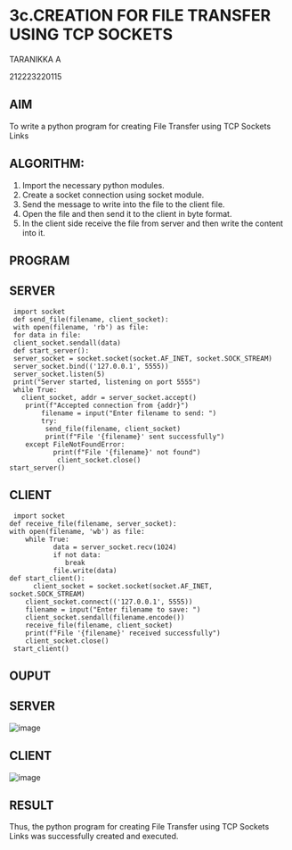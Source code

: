 # 3c.CREATION FOR FILE TRANSFER USING TCP SOCKETS

TARANIKKA A

212223220115

## AIM
To write a python program for creating File Transfer using TCP Sockets Links

## ALGORITHM:
1. Import the necessary python modules.
2. Create a socket connection using socket module.
3. Send the message to write into the file to the client file.
4. Open the file and then send it to the client in byte format.
5. In the client side receive the file from server and then write the content into it.

## PROGRAM
## SERVER
```
 import socket
 def send_file(filename, client_socket):
 with open(filename, 'rb') as file:
 for data in file:
 client_socket.sendall(data)
 def start_server():
 server_socket = socket.socket(socket.AF_INET, socket.SOCK_STREAM)
 server_socket.bind(('127.0.0.1', 5555))
 server_socket.listen(5)
 print("Server started, listening on port 5555")
 while True:
   client_socket, addr = server_socket.accept()
    print(f"Accepted connection from {addr}")
        filename = input("Enter filename to send: ")
        try:
         send_file(filename, client_socket)
         print(f"File '{filename}' sent successfully")
    except FileNotFoundError:
           print(f"File '{filename}' not found")
            client_socket.close()
start_server()
```
## CLIENT 
```
 import socket
def receive_file(filename, server_socket):
with open(filename, 'wb') as file:
    while True:
           data = server_socket.recv(1024)
           if not data:
              break
           file.write(data)
def start_client():
      client_socket = socket.socket(socket.AF_INET, socket.SOCK_STREAM)
    client_socket.connect(('127.0.0.1', 5555))
    filename = input("Enter filename to save: ")
    client_socket.sendall(filename.encode())
    receive_file(filename, client_socket)
    print(f"File '{filename}' received successfully")
    client_socket.close()
 start_client()
```
## OUPUT 
## SERVER
![image](https://github.com/aswethaashok/3c.FILE_TRANSFER_USING_TCP_SOCKETS/assets/149987410/6cf8709f-39cf-4f4e-a27c-9e577699ffa8)

## CLIENT 
![image](https://github.com/aswethaashok/3c.FILE_TRANSFER_USING_TCP_SOCKETS/assets/149987410/b3b8ce07-ea24-4706-99e3-25fa9e36349d)

## RESULT
Thus, the python program for creating File Transfer using TCP Sockets Links was 
successfully created and executed.
